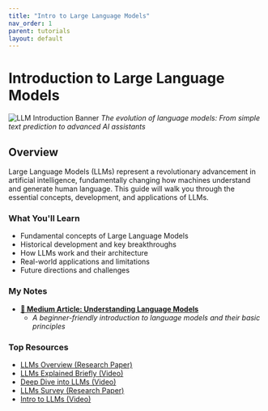 ```yaml
---
title: "Intro to Large Language Models"
nav_order: 1
parent: tutorials
layout: default
---
```

# Introduction to Large Language Models

![LLM Introduction Banner](https://github.com/user-attachments/assets/57f00617-fc23-425d-95e6-b28ec361898c)
*The evolution of language models: From simple text prediction to advanced AI assistants*

## Overview
Large Language Models (LLMs) represent a revolutionary advancement in artificial intelligence, fundamentally changing how machines understand and generate human language. This guide will walk you through the essential concepts, development, and applications of LLMs.

### What You'll Learn
- Fundamental concepts of Large Language Models
- Historical development and key breakthroughs
- How LLMs work and their architecture
- Real-world applications and limitations
- Future directions and challenges

### My Notes
- **[📄 Medium Article: Understanding Language Models](https://medium.com/@mshojaei77/1ac0e05ca1f3)**
  - *A beginner-friendly introduction to language models and their basic principles*

### Top Resources
- [LLMs Overview (Research Paper)](https://arxiv.org/pdf/2307.06435)
- [LLMs Explained Briefly (Video)](https://www.youtube.com/watch?v=LPZh9BOjkQs)
- [Deep Dive into LLMs (Video)](https://www.youtube.com/watch?v=7xTGNNLPyMI)
- [LLMs Survey (Research Paper)](https://arxiv.org/abs/2402.06196)
- [Intro to LLMs (Video)](https://www.youtube.com/watch?v=zjkBMFhNj_g)
